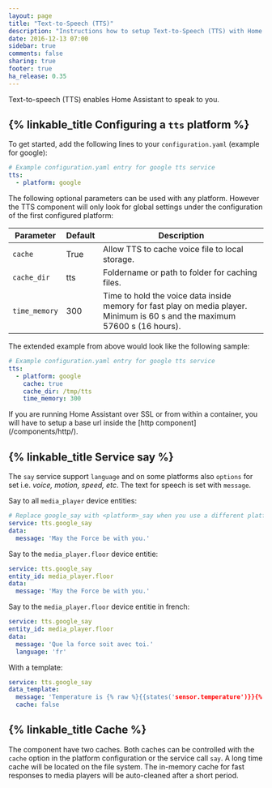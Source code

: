 ```yaml
---
layout: page
title: "Text-to-Speech (TTS)"
description: "Instructions how to setup Text-to-Speech (TTS) with Home Assistant."
date: 2016-12-13 07:00
sidebar: true
comments: false
sharing: true
footer: true
ha_release: 0.35
---
```


Text-to-speech (TTS) enables Home Assistant to speak to you.

## {% linkable_title Configuring a `tts` platform %}

To get started, add the following lines to your `configuration.yaml` (example for google):

```yaml
# Example configuration.yaml entry for google tts service
tts:
  - platform: google
```

The following optional parameters can be used with any platform. However the TTS component will only look for global settings under the configuration of the first configured platform:

| Parameter           | Default | Description                                                                                                                                                                                                                                                                                                                                                                               |
|---------------------|---------|-------------------------------------------------------------------------------------------------------------------------------------------------------------------------------------------------------------------------------------------------------------------------------------------------------------------------------------------------------------------------------------------|
| `cache` | True    | Allow TTS to cache voice file to local storage. |
| `cache_dir`  | tts      | Foldername or path to folder for caching files. |
| `time_memory`     | 300     | Time to hold the voice data inside memory for fast play on media player. Minimum is 60 s and the maximum 57600 s (16 hours). |

The extended example from above would look like the following sample:

```yaml
# Example configuration.yaml entry for google tts service
tts:
  - platform: google
    cache: true
    cache_dir: /tmp/tts
    time_memory: 300
```

<p class='note'>
If you are running Home Assistant over SSL or from within a container, you will have to setup a base url inside the [http component](/components/http/).
</p>

## {% linkable_title Service say %}

The `say` service support `language` and on some platforms also `options` for set i.e. *voice, motion, speed, etc*. The text for speech is set with `message`.

Say to all `media_player` device entities:

```yaml
# Replace google_say with <platform>_say when you use a different platform.
service: tts.google_say
data:
  message: 'May the Force be with you.'
```
Say to the `media_player.floor` device entitie:

```yaml
service: tts.google_say
entity_id: media_player.floor
data:
  message: 'May the Force be with you.'
```

Say to the `media_player.floor` device entitie in french:

```yaml
service: tts.google_say
entity_id: media_player.floor
data:
  message: 'Que la force soit avec toi.'
  language: 'fr'
```

With a template:

```yaml
service: tts.google_say
data_template:
  message: 'Temperature is {% raw %}{{states('sensor.temperature')}}{% endraw %}.'
  cache: false
```

## {% linkable_title Cache %}

The component have two caches. Both caches can be controlled with the `cache` option in the  platform configuration or the service call `say`. A long time cache will be located on the file system. The in-memory cache for fast responses to media players will be auto-cleaned after a short period.
